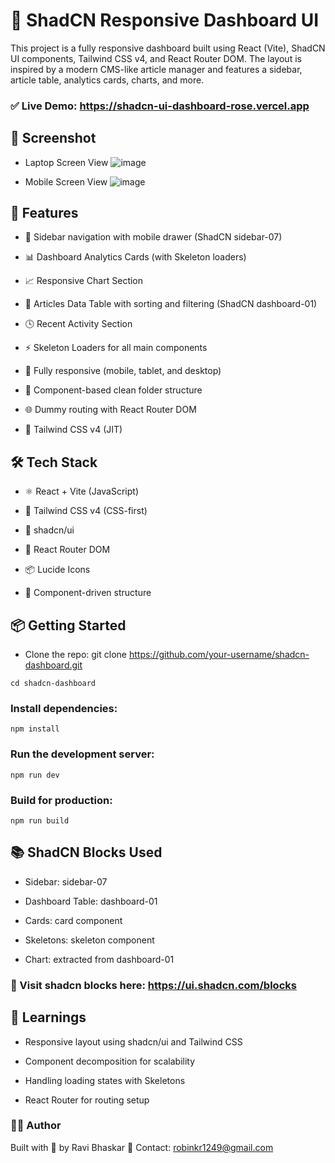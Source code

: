 # 🧩 ShadCN Responsive Dashboard UI
This project is a fully responsive dashboard built using React (Vite), ShadCN UI components, Tailwind CSS v4, and React Router DOM. The layout is inspired by a modern CMS-like article manager and features a sidebar, article table, analytics cards, charts, and more.

### ✅ Live Demo: https://shadcn-ui-dashboard-rose.vercel.app

## 📸 Screenshot
- Laptop Screen View
![image](https://github.com/user-attachments/assets/36f9ab9f-7ab0-4e24-9fe5-75012ef57846)

- Mobile Screen View
![image](https://github.com/user-attachments/assets/1e028c74-0363-426b-b948-66b2e3d2e4ae)


## 🚀 Features
- 🔗 Sidebar navigation with mobile drawer (ShadCN sidebar-07)

- 📊 Dashboard Analytics Cards (with Skeleton loaders)

- 📈 Responsive Chart Section

- 📄 Articles Data Table with sorting and filtering (ShadCN dashboard-01)

- 🕓 Recent Activity Section

- ⚡ Skeleton Loaders for all main components

- 📱 Fully responsive (mobile, tablet, and desktop)

- 🧱 Component-based clean folder structure

- 🌐 Dummy routing with React Router DOM

- 🍃 Tailwind CSS v4 (JIT)

## 🛠️ Tech Stack
- ⚛️ React + Vite (JavaScript)

- 💅 Tailwind CSS v4 (CSS-first)

- 🧩 shadcn/ui

- 🧭 React Router DOM

- 📦 Lucide Icons

- 🧱 Component-driven structure


## 📦 Getting Started
- Clone the repo: git clone https://github.com/your-username/shadcn-dashboard.git

```cd shadcn-dashboard```

### Install dependencies:

```npm install```

### Run the development server:

```npm run dev```

### Build for production:

```npm run build```

## 📚 ShadCN Blocks Used
- Sidebar: sidebar-07

- Dashboard Table: dashboard-01

- Cards: card component

- Skeletons: skeleton component

- Chart: extracted from dashboard-01

### 🧩 Visit shadcn blocks here: https://ui.shadcn.com/blocks

## 🧠 Learnings
- Responsive layout using shadcn/ui and Tailwind CSS

- Component decomposition for scalability

- Handling loading states with Skeletons

- React Router for routing setup

### 👨‍💻 Author
Built with 💙 by Ravi Bhaskar
📧 Contact: robinkr1249@gmail.com
